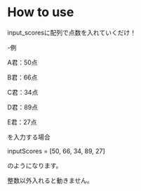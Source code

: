 # How to use

input_scoresに配列で点数を入れていくだけ！

-例

A君：50点

B君：66点

C君：34点

D君：89点

E君：27点

を入力する場合

inputScores = [50, 66, 34, 89, 27]

のようになります。

整数以外入れると動きません。
